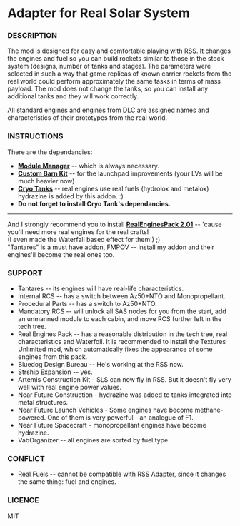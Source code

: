 # Adapter for Real Solar System

### DESCRIPTION

The mod is designed for easy and comfortable playing with RSS. It changes the engines and fuel so you can build rockets similar to those in the stock system (designs, number of tanks and stages).
The parameters were selected in such a way that game replicas of known carrier rockets from the real world could perform approximately the same tasks in terms of mass payload.
The mod does not change the tanks, so you can install any additional tanks and they will work correctly.

All standard engines and engines from DLC are assigned names and characteristics of their prototypes from the real world.

### INSTRUCTIONS

There are the dependancies:
- **[Module Manager](https://ksp.sarbian.com/jenkins/job/ModuleManager/)** -- which is always necessary.
- **[Custom Barn Kit](https://forum.kerbalspaceprogram.com/topic/109027-18-custom-barn-kit-1120-19-october-2019-parachute-included/)** -- for the launchpad improvements (your LVs will be much heavier now)
- **[Cryo Tanks](https://forum.kerbalspaceprogram.com/topic/195042-112x-cryotanks-liquid-hydrogen-storage-and-management-oct-25-2021/)** -- real engines use real fuels (hydrolox and metalox) hydrazine is added by this addon. :)
- **Do not forget to install Cryo Tank's dependancies.**

***

And I strongly recommend you to install **[RealEnginesPack 2.01](https://spacedock.info/mod/1212/RealEngines#changelog)** -- 'cause you'll need more real engines for the real crafts!  
(I even made the Waterfall based effect for them!) ;)  
"Tantares" is a must have addon, FMPOV -- install my addon and their engines'll become the real ones too.  
  

### SUPPORT
- Tantares  --  its engines will have real-life characteristics.
- Internal RCS  --  has a switch between Az50+NTO and Monopropellant.
- Procedural Parts -- has a switch to Az50+NTO.
- Mandatory RCS  --  will unlock all SAS nodes for you from the start, add an unmanned module to each cabin, and move RCS further left in the tech tree.
- Real Engines Pack  -- has a reasonable distribution in the tech tree, real characteristics and Waterfoll. It is recommended to install the Textures Unlimited mod, which automatically fixes the appearance of some engines from this pack.
- Bluedog Design Bureau  --  He's working at the RSS now.
- Strship Expansion -- yes.
- Artemis Construction Kit - SLS can now fly in RSS. But it doesn't fly very well with real engine power values.
- Near Future Construction - hydrazine was added to tanks integrated into metal structures.
- Near Future Launch Vehicles - Some engines have become methane-powered. One of them is very powerful - an analogue of F1.
- Near Future Spacecraft - monopropellant engines have become hydrazine.
- VabOrganizer -- all engines are sorted by fuel type.


### CONFLICT
- Real Fuels -- cannot be compatible with RSS Adapter, since it changes the same thing: fuel and engines.


### LICENCE

MIT

